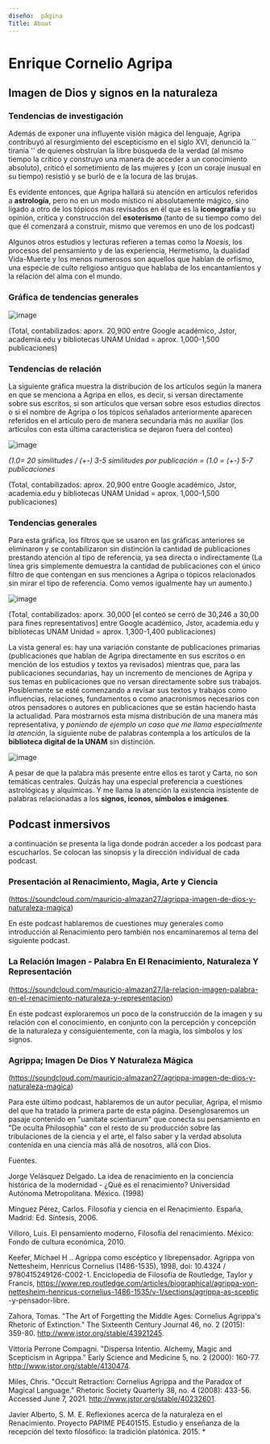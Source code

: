 ```yaml
---
diseño:  página
Title: About
---
```


# Enrique Cornelio Agripa 

## Imagen de Dios y signos en la naturaleza

### Tendencias de investigación

Además de exponer una influyente visión mágica del lenguaje, Agripa contribuyó al resurgimiento del escepticismo en el siglo XVI, denunció 
la `` tiranía '' de quienes obstruían la libre búsqueda de la verdad (al mismo tiempo la crítico y construyo una manera de acceder a un conocimiento absoluto),
criticó el sometimiento de las mujeres y (con un coraje inusual en su tiempo)
resistió y se burló de e la locura de las brujas. 

Es evidente entonces, que Agripa hallará su atención en artículos referidos a **astrología**, pero no en un modo místico ni absolutamente mágico,
sino ligado a otro de los tópicos mas revisados en él que es la **iconografía** y su opinión, crítica y construcción del **esoterismo** (tanto de su tiempo 
como del que él comenzará a construir, mismo que veremos en uno de los podcast) 

Algunos otros estudios y lecturas refieren a temas como la *Noesis*, los procesos del pensamiento y de las experiencia, Hermetismo, 
la dualidad Vida-Muerte y los menos numerosos son aquellos que hablan de orfismo, una especie de culto religioso antiguo que
hablaba de los encantamientos y la relación del alma con el mundo. 

### Gráfica de tendencias generales

![image](https://user-images.githubusercontent.com/83611195/121085107-13c3d880-c7a7-11eb-88a4-0a88936aefb9.png)

(Total, contabilizados: aporx. 20,900 entre Google académico, Jstor, academia.edu y bibliotecas 
UNAM
Unidad = aprox. 1,000-1,500 publicaciones)

### Tendencias de relación

La siguiente gráfica muestra la distribución de los artículos según la manera en que se menciona a Agripa en ellos, 
es decir, si versan directamente sobre sus escritos, si son artículos que versan sobre esos estudios directos 
o si el nombre de Agripa o los tópicos señalados anteriormente aparecen referidos en el artículo pero de manera secundaria más no auxiliar 
(los artículos con esta última característica se dejaron fuera del conteo)

![image](https://user-images.githubusercontent.com/83611195/121085059-0575bc80-c7a7-11eb-94c0-ba59244d37ed.png)

*(1.0= 20 similitudes / (+-) 3-5 similitudes por 
publicación = (1.0 = (+-) 5-7 publicaciones*

(Total, contabilizados: aprox. 20,900 entre Google académico, Jstor, academia.edu y bibliotecas 
UNAM
Unidad = aprox. 1,000-1,500 publicaciones)

### Tendencias generales 

Para esta gráfica, los filtros que se usaron en las gráficas anteriores se eliminaron y se contabilizaron 
sin distinción la cantidad de publicaciones prestando atención al tipo de referencia, ya sea directa o indirectamente (La línea gris 
simplemente demuestra la cantidad de publicaciones con el único filtro de que 
contengan en sus menciones a Agripa o tópicos relacionados sin mirar el tipo de referencia. Como vemos igualmente hay un 
aumento.)

![image](https://user-images.githubusercontent.com/83611195/121085945-2854a080-c7a8-11eb-9049-fd7b5e0cc105.png)

(Total, contabilizados: aporx. 30,000 [el conteó se cerró de 30,246 a 30,00 para fines representativos] entre Google académico, Jstor, academia.edu y bibliotecas 
UNAM
Unidad = aprox. 1,300-1,400 publicaciones)

La vista general es: hay una variación constante de publicaciones primarias (publicaciones que 
hablan de Agripa directamente en sus escritos o en mención de los estudios y textos ya 
revisados) mientras que, para las publicaciones secundarias, hay un incremento de menciones de
Agripa y sus temas en publicaciones que no versan directamente sobre sus trabajos. 
Posiblemente se esté comenzando a revisar sus textos y trabajos como influencias, relaciones,
fundamentos o como anacronismos necesarios con otros pensadores o autores en publicaciones 
que se están haciendo hasta la actualidad. Para mostrarnos esta misma distribución  de una manera más representativa, 
y *poniendo de ejemplo un caso que me llama especialmente la atención*,
la siguiente nube de palabras contempla a los artículos de la **biblioteca digital de la UNAM** sin distinción.

![image](https://user-images.githubusercontent.com/83611195/121087014-82099a80-c7a9-11eb-8f08-8c81e20d21e6.png)

A pesar de que la palabra más presente entre ellos es tarot y Carta, no son temáticas centrales.
Quizás hay una especial preferencia a cuestiones astrológicas y alquímicas. Y me llama la atención
la existencia insistente de palabras relacionadas a los **signos, iconos, símbolos e imágenes**.

## Podcast inmersivos 

a continuación se presenta la liga donde podrán acceder a los podcast para escucharlos. 
Se colocan las sinopsis y la dirección individual de cada podcast.

### Presentación al Renacimiento, Magia, Arte y Ciencia

(https://soundcloud.com/mauricio-almazan27/agrippa-imagen-de-dios-y-naturaleza-magica)

En este podcast hablaremos de cuestiones muy generales como introducción al Renacimiento pero también nos encaminaremos al tema del siguiente podcast. 

### La Relación Imagen - Palabra En El Renacimiento, Naturaleza Y Representación

(https://soundcloud.com/mauricio-almazan27/la-relacion-imagen-palabra-en-el-renacimiento-naturaleza-y-representacion)

En este podcast exploraremos un poco de la construcción de la imagen y su relación con el conocimiento, en conjunto con la percepción y concepción de la naturaleza 
y consiguientemente, con la magia, los símbolos y los signos. 

### Agrippa; Imagen De Dios Y Naturaleza Mágica

(https://soundcloud.com/mauricio-almazan27/agrippa-imagen-de-dios-y-naturaleza-magica)

Para este último podcast, hablaremos de un autor peculiar, Agripa, el mismo del que ha tratado la primera parte de esta página.
Desenglosaremos un pasaje contenido en "uanitate scientiarum" que conecta su pensamiento en "De oculta Philosophia" con el resto 
de su producción sobre las tribulaciones de la ciencia y el arte, el falso saber y la verdad absoluta contenida en una ciencia más allá de nosotros, allá con Dios. 

Fuentes. 

Jorge Velásquez Delgado. La idea de renacimiento en la conciencia histórica de la modernidad - ¿Qué es el renacimiento?  Universidad Autónoma Metropolitana. México. (1998) 

Mínguez Pérez, Carlos. Filosofía y ciencia en el Renacimiento. España, Madrid: Ed. Síntesis, 2006. 

Villoro, Luis. El pensamiento moderno, Filosofía del renacimiento. México: Fondo de cultura económica, 2010. 

Keefer, Michael H .. Agrippa como escéptico y librepensador. Agrippa von Nettesheim, Henricus Cornelius (1486-1535), 1998, doi: 10.4324 / 9780415249126-C002-1. Enciclopedia 
de Filosofía de Routledge, Taylor y Francis,
https://www.rep.routledge.com/articles/biographical/agrippa-von-nettesheim-henricus-cornelius-1486-1535/v-1/sections/agrippa-as-sceptic -y-pensador-libre.

Zahora, Tomas. "The Art of Forgetting the Middle Ages: Cornelius Agrippa's Rhetoric of Extinction." The Sixteenth Century Journal 46, no. 2 (2015): 359-80.
http://www.jstor.org/stable/43921245.

Vittoria Perrone Compagni. 
"Dispersa Intentio. Alchemy, Magic and Scepticism in Agrippa." Early Science and Medicine 5, no. 2 (2000): 160-77.
http://www.jstor.org/stable/4130474.

Miles, Chris. "Occult Retraction: Cornelius Agrippa and the Paradox of Magical Language." 
Rhetoric Society Quarterly 38, no. 4 (2008): 433-56. Accessed June 7, 2021. http://www.jstor.org/stable/40232601.

Javier Alberto, S. M. E. Reflexiones acerca de la naturaleza en el Renacimiento. Proyecto PAPIME PE401515.
Estudio y enseñanza de la recepción del texto filosófico: la tradición platónica. 2015. *





